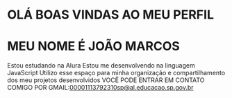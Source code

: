 # OLÁ BOAS VINDAS AO MEU PERFIL
# MEU NOME É JOÃO MARCOS 
Estou estudando na Alura
Estou me desenvolvendo na linguagem JavaScript
Utilizo esse espaço para minha organização e compartilhamento dos meu projetos desenvolvidos
VOCÊ PODE ENTRAR EM CONTATO COMIGO POR GMAIL:00001113792310sp@al.educacao.sp.gov.br
